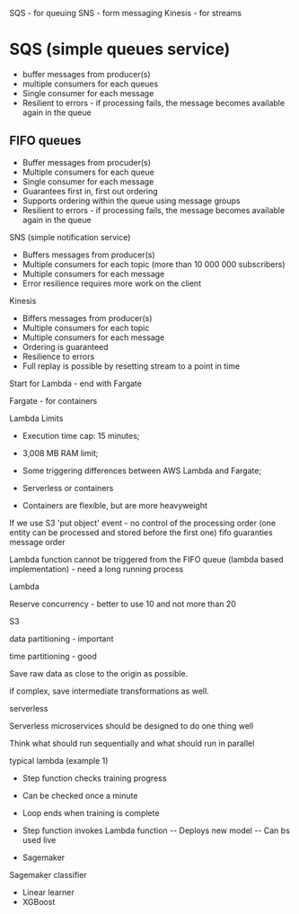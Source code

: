 SQS - for queuing
SNS - form messaging
Kinesis - for streams

# SQS (simple queues service)

- buffer messages from producer(s)
- multiple consumers for each queues
- Single consumer for each message
- Resilient to errors - if processing fails, the message becomes available again in the queue
  
## FIFO queues

- Buffer messages from procuder(s)
- Multiple consumers for each queue
- Single consumer for each message
- Guarantees first in, first out ordering
- Supports ordering within the queue using message groups
- Resilient to errors - if processing fails, the message becomes available again in the queue

SNS (simple notification service)

- Buffers messages from producer(s)
- Multiple consumers for each topic (more than 10 000 000 subscribers)
- Multiple consumers for each message
- Error resilience requires more work on the client

Kinesis

- Biffers messages from producer(s)
- Multiple consumers for each topic
- Multiple consumers for each message
- Ordering is guaranteed
- Resilience to errors
- Full replay is possible by resetting stream to a point in time

Start for Lambda - end with Fargate

Fargate - for containers

Lambda Limits

- Execution time cap: 15 minutes;
- 3,008 MB RAM limit;
- Some triggering differences between AWS Lambda and Fargate;


- Serverless or containers
- Containers are flexible, but are more heavyweight


If we use S3 'put object' event - no control of the processing order (one entity can be processed and stored before the first one)
fifo guaranties message order

Lambda function cannot be triggered from the FIFO queue (lambda based implementation) - need a long running process

Lambda

Reserve concurrency - better to use 10 and not more than 20

S3

data partitioning - important

time partitioning - good

Save raw data as close to the origin as possible.

if complex, save intermediate transformations as well.



serverless 


Serverless microservices should be designed to do one thing well

Think what should run sequentially and what should run in parallel

typical lambda (example 1)

- Step function checks training progress
- Can be checked once a minute
- Loop ends when training is complete
- Step function invokes Lambda function
-- Deploys new model
-- Can bs used live
  

- Sagemaker

Sagemaker classifier
- Linear learner
- XGBoost
